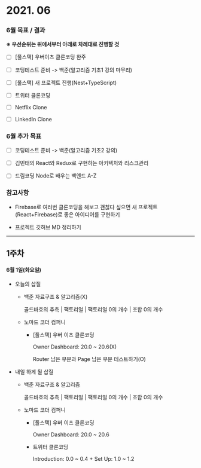# 2021. 06

### 6월 목표 / 결과

**※ 우선순위는 위에서부터 아래로 차례대로 진행할 것**

- [ ] [풀스택] 우버이츠 클론코딩 완주

- [ ] 코딩테스트 준비 -> 백준(알고리즘 기초1 강의 마무리)

- [ ] [풀스택] 새 프로젝트 진행(Nest+TypeScript)

- [ ] 트위터 클론코딩

- [ ] Netflix Clone

- [ ] LinkedIn Clone

### 6월 추가 목표

- [ ] 코딩테스트 준비 -> 백준(알고리즘 기초2 강의)

- [ ] 김민태의 React와 Redux로 구현하는 아키텍처와 리스크관리

- [ ] 드림코딩 Node로 배우는 백엔드 A-Z

### 참고사항

- Firebase로 여러번 클론코딩을 해보고 괜찮다 싶으면 새 프로젝트(React+Firebase)로 좋은 아이디어를 구현하기

- 프로젝트 깃허브 MD 정리하기

---

## 1주차

#### 6월 1일(화요일)

- 오늘의 삽질

  - 백준 자료구조 & 알고리즘(X)

    골드바흐의 추측 | 팩토리얼 | 팩토리얼 0의 개수 | 조합 0의 개수

  - 노마드 코더 컴퍼니

    - [풀스택] 우버 이츠 클론코딩

      Owner Dashboard: 20.0 ~ 20.6(X)

      Router 남은 부분과 Page 남은 부분 테스트하기(O)

- 내일 하게 될 삽질

  - 백준 자료구조 & 알고리즘

    골드바흐의 추측 | 팩토리얼 | 팩토리얼 0의 개수 | 조합 0의 개수

  - 노마드 코더 컴퍼니

    - [풀스택] 우버 이츠 클론코딩

      Owner Dashboard: 20.0 ~ 20.6

    - 트위터 클론코딩

      Introduction: 0.0 ~ 0.4 + Set Up: 1.0 ~ 1.2
